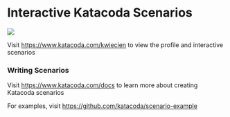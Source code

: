 # Interactive Katacoda Scenarios

[![](http://shields.katacoda.com/katacoda/kwiecien/count.svg)](https://www.katacoda.com/kwiecien "Get your profile on Katacoda.com")

Visit https://www.katacoda.com/kwiecien to view the profile and interactive scenarios

### Writing Scenarios
Visit https://www.katacoda.com/docs to learn more about creating Katacoda scenarios

For examples, visit https://github.com/katacoda/scenario-example
